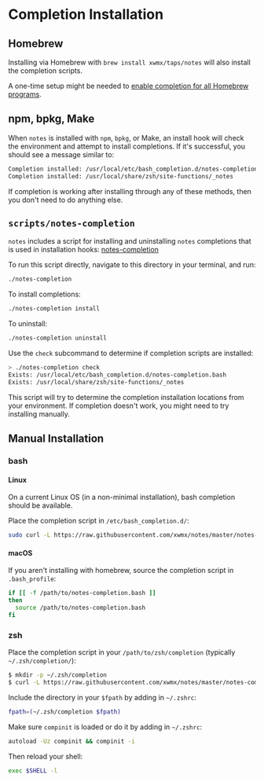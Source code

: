 # Completion Installation

## Homebrew

Installing via Homebrew with `brew install xwmx/taps/notes` will also
install the completion scripts.

A one-time setup might be needed to [enable completion for all Homebrew
programs](https://docs.brew.sh/Shell-Completion).

## npm, bpkg, Make

When `notes` is installed with `npm`, `bpkg`, or Make, an install hook will
check the environment and attempt to install completions. If it's successful,
you should see a message similar to:

```bash
Completion installed: /usr/local/etc/bash_completion.d/notes-completion.bash
Completion installed: /usr/local/share/zsh/site-functions/_notes
```

If completion is working after installing through any of these methods, then
you don't need to do anything else.

## `scripts/notes-completion`

`notes` includes a script for installing and uninstalling `notes` completions
that is used in installation hooks:
[notes-completion](../scripts/notes-completion)

To run this script directly, navigate to this directory in your terminal, and
run:

```bash
./notes-completion
```

To install completions:

```bash
./notes-completion install
```

To uninstall:

```bash
./notes-completion uninstall
```

Use the `check` subcommand to determine if completion scripts are installed:

```bash
> ./notes-completion check
Exists: /usr/local/etc/bash_completion.d/notes-completion.bash
Exists: /usr/local/share/zsh/site-functions/_notes
```

This script will try to determine the completion installation
locations from your environment. If completion doesn't work, you might
need to try installing manually.

## Manual Installation

### bash

#### Linux

On a current Linux OS (in a non-minimal installation), bash completion should
be available.

Place the completion script in `/etc/bash_completion.d/`:

```bash
sudo curl -L https://raw.githubusercontent.com/xwmx/notes/master/notes-completion.bash -o /etc/bash_completion.d/notes
```

#### macOS

If you aren't installing with homebrew, source the completion script in
`.bash_profile`:

```sh
if [[ -f /path/to/notes-completion.bash ]]
then
  source /path/to/notes-completion.bash
fi
```

### zsh

Place the completion script in your `/path/to/zsh/completion` (typically
`~/.zsh/completion/`):

```bash
$ mkdir -p ~/.zsh/completion
$ curl -L https://raw.githubusercontent.com/xwmx/notes/master/notes-completion.zsh > ~/.zsh/completion/_notes
```
Include the directory in your `$fpath` by adding in `~/.zshrc`:

```bash
fpath=(~/.zsh/completion $fpath)
```

Make sure `compinit` is loaded or do it by adding in `~/.zshrc`:

```bash
autoload -Uz compinit && compinit -i
```

Then reload your shell:

```bash
exec $SHELL -l
```
